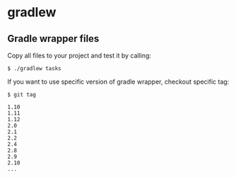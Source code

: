 gradlew
=======

## Gradle wrapper files

Copy all files to your project and test it by calling:

```
$ ./gradlew tasks
```

If you want to use specific version of gradle wrapper, checkout specific tag:

```
$ git tag

1.10
1.11
1.12
2.0
2.1
2.2
2.4
2.8
2.9
2.10
...

```
